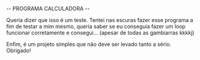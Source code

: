 -- PROGRAMA CALCULADORA --

Queria dizer que isso é um teste. Tentei nas escuras fazer esse programa a fim de testar a mim mesmo,
queria saber se eu conseguia fazer um loop funcionar corretamente e consegui... (apesar de todas as gambiarras kkkkj)

Enfim, é um projeto simples que não deve ser levado tanto a sério. Obrigado!
